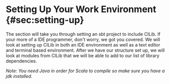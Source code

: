 # Setting Up Your Work Environment {#sec:setting-up}

The section will take you through setting an sbt project to include CILib.
If your more of a IDE programmer, don't worry, we got you covered. We will look at setting up CILib in both an IDE environment as well as a text editor and terminal based environment. After we have our structure set up, we will look at modules from CILib that we will be able to add to our list of library dependencies. 

*Note: You need Java in order for Scala to compile so make sure you have a jdk installed.*
